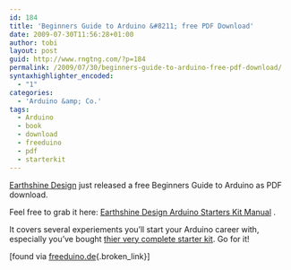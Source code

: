```yaml
---
id: 184
title: 'Beginners Guide to Arduino &#8211; free PDF Download'
date: 2009-07-30T11:56:28+01:00
author: tobi
layout: post
guid: http://www.rngtng.com/?p=184
permalink: /2009/07/30/beginners-guide-to-arduino-free-pdf-download/
syntaxhighlighter_encoded:
  - "1"
categories:
  - 'Arduino &amp; Co.'
tags:
  - Arduino
  - book
  - download
  - freeduino
  - pdf
  - starterkit
---
```

[Earthshine Design](http://www.earthshinedesign.co.uk/) just released a free Beginners Guide to Arduino as PDF download.

Feel free to grab it here: [Earthshine Design Arduino Starters Kit Manual](http://www.earthshinedesign.co.uk/ASKManual/Site/ASKManual.html) .

It covers several experiements you&#8217;ll start your Arduino career with, especially you&#8217;ve bought [thier very complete starter kit](http://earthshinedesign.co.uk/?page_id=3&category=3&product_id=14). Go for it!

[found via [freeduino.de](http://freeduino.de/de/blogs/gatonero/complete-beginners-guide-arduino){.broken_link}]